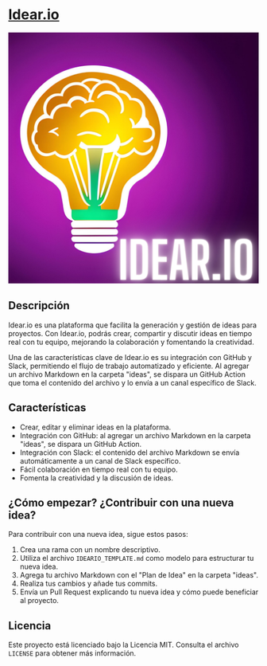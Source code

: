 # [Idear.io](https://github.com/Hey-Human/idear.io)
![idear.io](./idear-io-icon.png)
## Descripción

Idear.io es una plataforma que facilita la generación y gestión de ideas para proyectos. Con Idear.io, podrás crear, compartir y discutir ideas en tiempo real con tu equipo, mejorando la colaboración y fomentando la creatividad.

Una de las características clave de Idear.io es su integración con GitHub y Slack, permitiendo el flujo de trabajo automatizado y eficiente. Al agregar un archivo Markdown en la carpeta "ideas", se dispara un GitHub Action que toma el contenido del archivo y lo envía a un canal específico de Slack.

## Características

- Crear, editar y eliminar ideas en la plataforma.
- Integración con GitHub: al agregar un archivo Markdown en la carpeta "ideas", se dispara un GitHub Action.
- Integración con Slack: el contenido del archivo Markdown se envía automáticamente a un canal de Slack específico.
- Fácil colaboración en tiempo real con tu equipo.
- Fomenta la creatividad y la discusión de ideas.

## ¿Cómo empezar? ¿Contribuir con una nueva idea?

Para contribuir con una nueva idea, sigue estos pasos:

1. Crea una rama con un nombre descriptivo.
2. Utiliza el archivo `IDEARIO_TEMPLATE.md` como modelo para estructurar tu nueva idea.
3. Agrega tu archivo Markdown con el "Plan de Idea" en la carpeta "ideas".
4. Realiza tus cambios y añade tus commits.
5. Envía un Pull Request explicando tu nueva idea y cómo puede beneficiar al proyecto.

## Licencia

Este proyecto está licenciado bajo la Licencia MIT. Consulta el archivo `LICENSE` para obtener más información.